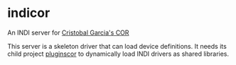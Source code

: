 # indicor
An INDI server for [Cristobal Garcia's COR](http://www.observatorioremoto.com/cor/cor.htm)

This server is a skeleton driver that can load device definitions. It needs its child project [pluginscor](https://github.com/astrorafael/pluginscor.git) to dynamically load INDI drivers as shared libraries.

